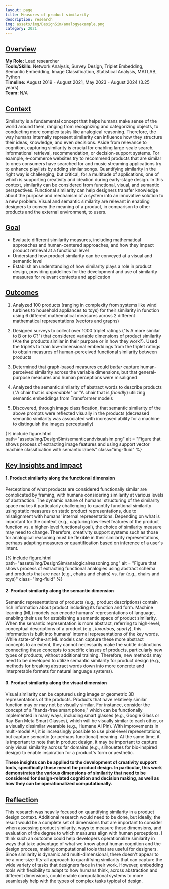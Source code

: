 ```yaml
---
layout: page
title: Measures of product similarity
description: research
img: assets/img/DesignSim/analogyexample.png
category: 2021
---
```


## <u>Overview</u>
**My Role:** Lead researcher   
**Tools/Skills:** Network Analysis, Survey Design, Triplet Embedding, Semantic Embedding, Image Classification, Statistical Analysis, MATLAB, Python   
**Timeline:** August 2019 - August 2021, May 2023 - August 2024 (3.25 years)  
**Team:** N/A

## <u>Context</u>
Similarity is a fundamental concept that helps humans make sense of the world around them, ranging from recognizing and categorizing objects, to conducting more complex tasks like analogical reasoning. Therefore, the way humans internally represent similarity can influence how they structure their ideas, knowledge, and even decisions. Aside from relevance to cognition, capturing similarity is crucial for enabling large-scale search, informational retrieval, recommendation, or decision-support systems. For example, e-commerce websites try to recommend products that are similar to ones consumers have searched for and music streaming applications try to enhance playlists by adding similar songs. Quantifying similarity in the right way is challenging, but critical, for a multitude of applications, one of which is supporting creativity and ideation during early-stage design. In this context, similarity can be considered from functional, visual, and semantic perspectives. Functional similarity can help designers transfer knowledge about the purpose and mechanism of a system into an innovative solution to a new problem. Visual and semantic similarity are relevant in enabling designers to convey the meaning of a product, in comparison to other products and the external environment, to users. 

## <u>Goal</u>
- Evaluate different similarity measures, including mathematical approaches and human-centered approaches, and how they impact product retrieval at a functional level
- Understand how product similarity can be conveyed at a visual and semantic level
- Establish an understanding of how similarity plays a role in product design, providing guidelines for the development and use of similarity measures for relevant contexts and application

## <u>Outcomes</u>
1) Analyzed 100 products (ranging in complexity from systems like wind turbines to household appliances to toys) for their similarity in function using 6 different mathematical measures across 2 different mathematical representations (vectors and graphs)
   
2) Designed surveys to collect over 1000 triplet ratings ("Is A more similar to B or to C?") that considered variable dimensions of product similarity (Are the products similar in their purpose or in how they work?). Used the triplets to train low-dimensional embeddings from the triplet ratings to obtain measures of human-perceived functional similarity between products

3) Determined that graph-based measures could *better* capture human-perceived similarity across the variable dimensions, but that general-purpose measures and human perceptions were misaligned

4) Analyzed the semantic similarity of abstract words to describe products ("A chair that is *dependable*" or "A chair that is *friendly*) utilizing semantic embeddings from Transformer models

5) Discovered, through image classification, that semantic similarity of the above prompts were reflected visually in the products (decreased semantic similarity was associated with increased ability for a machine to distinguish the images perceptually)

<div class="row">
    <div class="w-75 p-3" style="margin:auto">
        {% include figure.html path="assets/img/DesignSim/semanticandvisualsim.png" alt = "Figure that shows process of extracting image features and using support vector machine classification with semantic labels" class="img-fluid" %}
    </div>
</div>

## <u>Key Insights and Impact</u>
#### **1. Product similarity along the functional dimension**
Perceptions of what products are considered functionally similar are complicated by framing, with humans considering similarity at various levels of abstraction. The dynamic nature of humans' structuring of the similarity space makes it particularly challenging to quantify functional similarity using static measures on static product representations, due to misalignment with humans' internal representations. Depending on what is important for the context (e.g., capturing low-level features of the product function vs. a higher-level functional goal), the choice of similarity measure may need to change. Therefore, creativity support systems such as those for analogical reasoning must be flexible in their similarity representations, perhaps adapting measures or quantification based on inference of a user's intent.  

<div class="row">
    <div class="w-75 p-3" style="margin:auto">
        {% include figure.html path="assets/img/DesignSim/analogicalreasoning.png" alt = "Figure that shows process of extracting functional analogies using abstract schema and products that are near (e.g., chairs and chairs) vs. far (e.g., chairs and toys)" class="img-fluid" %}
    </div>
</div>

#### **2. Product similarity along the semantic dimension** 
Semantic representations of products (e.g., product descriptions) contain rich information about product including its function and form. Machine learning (ML) models can encode humans' representations of language, enabling their use for establishing a semantic space of product similarity. When the semantic representation is more abstract, referring to high-level, conceptual descriptions of a product (e.g., *luxurious*, *sporty*), this information is built into humans' internal representations of the key words. While state-of-the-art ML models can capture these more abstract concepts to an extent, they cannot necessarily make the subtle distinctions connecting these concepts to specific classes of products, particularly new types of products, without additional training. Therefore, new methods may need to be developed to utilize semantic similarity for product design (e.g., methods for breaking abstract words down into more concrete and interpretable formats for natural language systems).

#### **3. Product similarity along the visual dimension**
Visual similarity can be captured using image or geometric 3D representations of the products. Products that have relatively similar function may or may not be visually similar. For instance, consider the concept of a "hands-free smart phone," which can be functionally implemented in many ways, including smart glasses (e.g., Google Glass or Ray-Ban Meta Smart Glasses), which will be visually similar to each other, or a visually dissimilar wearable (e.g., Humane AI Pin). With improvements in multi-model AI, it is increasingly possible to use pixel-level representations, but capture semantic (or perhaps functional) meaning. At the same time, it is important to note that in product design, it may be important to capture only visual similarity across far domains (e.g., silhouettes for bio-inspired design) to enable inspiration for a product's form or aesthetic.

**These insights can be applied to the development of creativity support tools, specifically those meant for product design. In particular, this work demonstrates the various dimensions of similarity that need to be considered for design-related cognition and decision making, as well as how they can be operationalized computationally.**

## <u>Reflection</u>
This research was heavily focused on quantifying similarity in a product design context. Additional research would need to be done, but ideally, the result would be a complete set of dimensions that are important to consider when assessing product similarity, ways to measure those dimensions, and evaluation of the degree to which measures align with human perceptions. I think such an outcome could help developers operationalize similarity in ways that take advantage of what we know about human cognition and the design process, making computational tools that are useful for designers. Since similarity is dynamic and multi-dimensional, there doesn't appear to be a one-size-fits-all approach to quantifying similarity that can capture the wide variety of tasks that designers face in their work. However, embedding tools with flexibility to adapt to how humans think, across abstraction and different dimensions, could enable computational systems to more seamlessly help with the types of complex tasks typical of design.   

